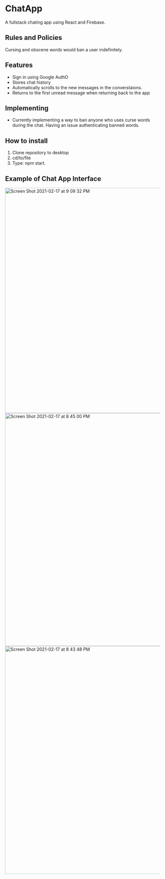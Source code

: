 # ChatApp
A fullstack chating app using React and Firebase.

## Rules and Policies
Cursing and obscene words would ban a user indefinitely. 

## Features
- Sign in using Google AuthO
- Stores chat history
- Automatically scrolls to the new messages in the converstaions.
- Returns to the first unread message when returning back to the app

## Implementing
- Currently implementing a way to ban anyone who uses curse words during the chat. Having an issue authenticating banned words.

## How to install
1. Clone repository to desktop
2. cd/to/file
3. Type: npm start.

## Example of Chat App Interface 

<img width="731" alt="Screen Shot 2021-02-17 at 9 09 32 PM" src="https://user-images.githubusercontent.com/71201553/109604887-e4d40180-7ae9-11eb-86bb-e54f5b49a0f6.png">

<img width="756" alt="Screen Shot 2021-02-17 at 8 45 00 PM" src="https://user-images.githubusercontent.com/71201553/109604953-fc12ef00-7ae9-11eb-84b2-869baa41a261.png">

<img width="740" alt="Screen Shot 2021-02-17 at 8 43 48 PM" src="https://user-images.githubusercontent.com/71201553/109604982-08974780-7aea-11eb-8737-86b07f0ac332.png">
